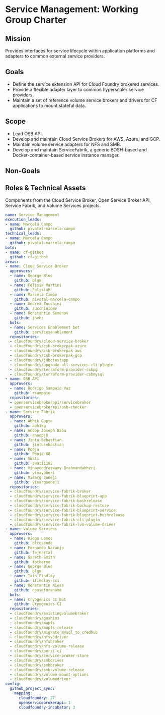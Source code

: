 # Service Management: Working Group Charter

## Mission

Provides interfaces for service lifecycle within application platforms and adapters to common external service providers.

## Goals

- Define the service extension API for Cloud Foundry brokered services.
- Provide a flexible adapter layer to common hyperscaler service providers.
- Maintain a set of reference volume service brokers and drivers for CF applications to mount stateful data.

## Scope
- Lead OSB API.
- Develop and maintain Cloud Service Brokers for AWS, Azure, and GCP.
- Maintain volume service adapters for NFS and SMB.
- Develop and maintain ServiceFabrik, a generic BOSH-based and Docker-container-based service instance manager.

## Non-Goals

## Roles & Technical Assets
Components from the Cloud Service Broker, Open Service Broker API, Service Fabrik, and Volume Services projects.

```yaml
name: Service Management
execution_leads:
- name: Marcela Campo
  github: pivotal-marcela-campo
technical_leads:
- name: Marcela Campo
  github: pivotal-marcela-campo
bots:
- name: cf-gitbot
  github: cf-gitbot
areas:
- name: Cloud Service Broker
  approvers:
  - name: George Blue
    github: blgm
  - name: Felisia Martini
    github: FelisiaM
  - name: Marcela Campo
    github: pivotal-marcela-campo
  - name: Andrea Zucchini
    github: zucchinidev
  - name: Konstantin Semenov
    github: jhvhs    
  bots:
  - name: Services Enablement bot
    github: servicesenablement
  repositories:
  - cloudfoundry/cloud-service-broker
  - cloudfoundry/csb-brokerpak-azure
  - cloudfoundry/csb-brokerpak-aws
  - cloudfoundry/csb-brokerpak-gcp
  - cloudfoundry/jdbctestapp
  - cloudfoundry/upgrade-all-services-cli-plugin
  - cloudfoundry/terraform-provider-csbpg
  - cloudfoundry/terraform-provider-csbmysql
- name: OSB API
  approvers:
  - name: Rodrigo Sampaio Vaz
    github: rsampaio
  repositories:
  - openservicebrokerapi/servicebroker
  - openservicebrokerapi/osb-checker
- name: Service Fabrik
  approvers:
  - name: Abhik Gupta
    github: abh1kg
  - name: Anoop Joseph Babu
    github: anoopjb
  - name: Jintu Sebastian
    github: jintusebastian
  - name: Pooja
    github: Pooja-08
  - name: Swati
    github: swati1102
  - name: Vinayendraswamy Brahmandabheri
    github: vinaybheri    
  - name: Visarg Soneji
    github: visargsoneji
  repositories:
  - cloudfoundry/service-fabrik-broker
  - cloudfoundry/service-fabrik-blueprint-app
  - cloudfoundry/service-fabrik-boshrelease
  - cloudfoundry/service-fabrik-backup-restore
  - cloudfoundry/service-fabrik-blueprint-service
  - cloudfoundry/service-fabrik-blueprint-boshrelease
  - cloudfoundry/service-fabrik-cli-plugin
  - cloudfoundry/service-fabrik-lvm-volume-driver
- name: Volume Services
  approvers:
  - name: Diego Lemos
    github: dlresende
  - name: Fernando Naranjo
    github: fejnartal
  - name: Gareth Smith
    github: totherme
  - name: George Blue
    github: blgm
  - name: Iain Findlay
    github: ifindlay-cci
  - name: Konstantin Kiess
    github: nouseforaname
  bots:
  - name: Cryogenics CI Bot
    github: Cryogenics-CI
  repositories:
  - cloudfoundry/existingvolumebroker
  - cloudfoundry/goshims
  - cloudfoundry/mapfs
  - cloudfoundry/mapfs-release
  - cloudfoundry/migrate_mysql_to_credhub
  - cloudfoundry/nfsv3driver
  - cloudfoundry/nfsbroker
  - cloudfoundry/nfs-volume-release
  - cloudfoundry/persi-ci
  - cloudfoundry/service-broker-store
  - cloudfoundry/smbdriver
  - cloudfoundry/smbbroker
  - cloudfoundry/smb-volume-release
  - cloudfoundry/volume-mount-options
  - cloudfoundry/volumedriver
config:
  github_project_sync:
    mapping:
      cloudfoundry: 27
      openservicebrokerapi: 1
      cloudfoundry-incubator: 3
```
